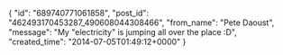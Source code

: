  {
   "id": "689740771061858",
   "post_id": "462493170453287_490608044308466",
   "from_name": "Pete Daoust",
   "message": "My \"electricity\" is jumping all over the place :D",
   "created_time": "2014-07-05T01:49:12+0000"
 }
